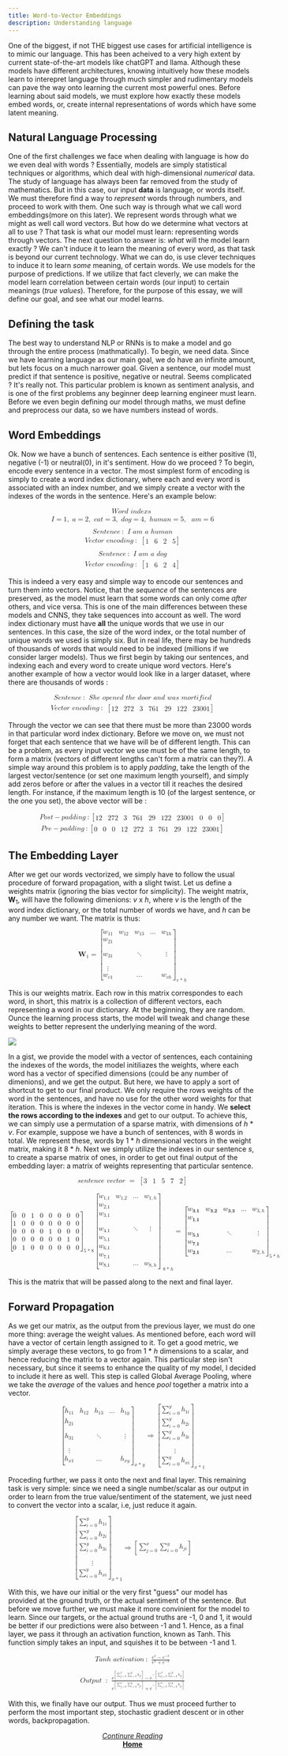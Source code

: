 ```yaml
---
title: Word-to-Vector Embeddings
description: Understanding language
---
```


One of the biggest, if not THE biggest use cases for artificial intelligence is to mimic our language. This has been acheived to a very high extent by current state-of-the-art models like chatGPT and llama. Although these models have different architectures, knowing intuitively how these models learn to interepret language through much simpler and rudimentary models can pave the way onto learning the current most powerful ones. Before learning about said models, we must explore how exactly these models embed words, or, create internal representations of words which have some latent meaning.

## Natural Language Processing

One of the first challenges we face when dealing with language is how do we even deal with words ? Essentially, models are simply statistical techniques or algorithms, which deal with high-dimensional *numerical* data. The study of language has always been far removed from the study of mathematics. But in this case, our input **data** is language, or words itself. We must therefore find a way to *represent* words through numbers, and proceed to work with them. One such way is through what we call word embeddings(more on this later). We represent words through what we might as well call word vectors. But how do we determine what vectors at all to use ? That task is what our model must learn: representing words through vectors. The next question to answer is: *what* will the model learn exactly ? We can't induce it to learn the meaning of every word, as that task is beyond our current technology. What we can do, is use clever techniques to induce it to learn *some* meaning, of certain words. We use models for the purpose of predictions. If we utilize that fact cleverly, we can make the model learn correlation between certain words (our input) to certain meanings (*true values*).
Therefore, for the purpose of this essay, we will define our goal, and see what our model learns.

## Defining the task

The best way to understand NLP or RNNs is to make a model and go through the entire process (mathmatically). To begin, we need data. Since we have learning language as our main goal, we do have an infinite amount, but lets focus on a much narrower goal. Given a sentence, our model must predict if that sentence is positive, negative or neutral. Seems complicated ? It's really not. This particular problem is known as sentiment analysis, and is one of the first problems any beginner deep learning engineer must learn. Before we even begin defining our model through maths, we must define and preprocess our data, so we have numbers instead of words.

## Word Embeddings

Ok. Now we have a bunch of sentences. Each sentence is either positive (1), negative (-1) or neutral(0), in it's sentiment. How do we proceed ? To begin, encode every sentence in a vector. The most simplest form of encoding is simply to create a word index dictionary, where each and every word is associated with an index number, and we simply create a vector with the indexes of the words in the sentence. Here's an example below: 

<math display="block" class="tml-display" style="display:block math;"><mtable columnalign="left"><mtr><mtd class="tml-left" style="padding:0.5ex 0em 0.5ex 0em;"><mrow><mi>W</mi><mi>o</mi><mi>r</mi><mi>d</mi><mtext> </mtext><mi>i</mi><mi>n</mi><mi>d</mi><mi>e</mi><mi>x</mi><mi>s</mi><mtext> </mtext></mrow></mtd></mtr><mtr><mtd class="tml-left" style="padding:0.5ex 0em 0.5ex 0em;"><mrow><mi>I</mi><mo>=</mo><mn>1</mn><mo separator="true">,</mo><mtext> </mtext><mi>a</mi><mo>=</mo><mn>2</mn><mo separator="true">,</mo><mtext> </mtext><mi>c</mi><mi>a</mi><mi>t</mi><mo>=</mo><mn>3</mn><mo separator="true">,</mo><mtext> </mtext><mi>d</mi><mi>o</mi><mi>g</mi><mo>=</mo><mn>4</mn><mo separator="true">,</mo><mtext> </mtext><mi>h</mi><mi>u</mi><mi>m</mi><mi>a</mi><mi>n</mi><mo>=</mo><mn>5</mn><mo separator="true">,</mo><mtext> </mtext><mtext> </mtext><mi>a</mi><mi>m</mi><mo>=</mo><mn>6</mn></mrow></mtd></mtr><mtr><mtd class="tml-left" style="padding:0.5ex 0em 0.5ex 0em;"><mrow></mrow></mtd></mtr><mtr><mtd class="tml-left" style="padding:0.5ex 0em 0.5ex 0em;"><mrow><mi>S</mi><mi>e</mi><mi>n</mi><mi>t</mi><mi>e</mi><mi>n</mi><mi>c</mi><mi>e</mi><mo lspace="0.2222em" rspace="0.2222em">:</mo><mtext> </mtext><mi>I</mi><mtext> </mtext><mi>a</mi><mi>m</mi><mtext> </mtext><mi>a</mi><mtext> </mtext><mi>h</mi><mi>u</mi><mi>m</mi><mi>a</mi><mi>n</mi></mrow></mtd></mtr><mtr><mtd class="tml-left" style="padding:0.5ex 0em 0.5ex 0em;"><mrow><mi>V</mi><mi>e</mi><mi>c</mi><mi>t</mi><mi>o</mi><mi>r</mi><mtext> </mtext><mi>e</mi><mi>n</mi><mi>c</mi><mi>o</mi><mi>d</mi><mi>i</mi><mi>n</mi><mi>g</mi><mo lspace="0.2222em" rspace="0.2222em">:</mo><mtext> </mtext><mrow><mo fence="true" form="prefix">[</mo><mtable columnalign="center center center center"><mtr><mtd style="padding-left:0em;"><mn>1</mn></mtd><mtd><mn>6</mn></mtd><mtd><mn>2</mn></mtd><mtd style="padding-right:0em;"><mn>5</mn></mtd></mtr></mtable><mo fence="true" form="postfix">]</mo></mrow></mrow></mtd></mtr><mtr><mtd class="tml-left" style="padding:0.5ex 0em 0.5ex 0em;"><mrow></mrow></mtd></mtr><mtr><mtd class="tml-left" style="padding:0.5ex 0em 0.5ex 0em;"><mrow><mi>S</mi><mi>e</mi><mi>n</mi><mi>t</mi><mi>e</mi><mi>n</mi><mi>c</mi><mi>e</mi><mo lspace="0.2222em" rspace="0.2222em">:</mo><mtext> </mtext><mi>I</mi><mtext> </mtext><mi>a</mi><mi>m</mi><mtext> </mtext><mi>a</mi><mtext> </mtext><mi>d</mi><mi>o</mi><mi>g</mi></mrow></mtd></mtr><mtr><mtd class="tml-left" style="padding:0.5ex 0em 0.5ex 0em;"><mrow><mi>V</mi><mi>e</mi><mi>c</mi><mi>t</mi><mi>o</mi><mi>r</mi><mtext> </mtext><mi>e</mi><mi>n</mi><mi>c</mi><mi>o</mi><mi>d</mi><mi>i</mi><mi>n</mi><mi>g</mi><mo lspace="0.2222em" rspace="0.2222em">:</mo><mtext> </mtext><mrow><mo fence="true" form="prefix">[</mo><mtable columnalign="center center center center"><mtr><mtd style="padding-left:0em;"><mn>1</mn></mtd><mtd><mn>6</mn></mtd><mtd><mn>2</mn></mtd><mtd style="padding-right:0em;"><mn>4</mn></mtd></mtr></mtable><mo fence="true" form="postfix">]</mo></mrow></mrow></mtd></mtr></mtable></math>

This is indeed a very easy and simple way to encode our sentences and turn them into vectors. Notice, that the *sequence* of the sentences are preserved, as the model must learn that some words can only come *after* others, and vice versa. This is one of the main differences between these models and CNNS, they take sequences into account as well. The word index dictionary must have **all** the unique words that we use in our sentences. In this case, the size of the word index, or the total number of unique words we used is simply six. But in real life, there may be hundreds of thousands of words that would need to be indexed (millions if we consider larger models). Thus we first begin by taking our sentences, and indexing each and every word to create unique word vectors. Here's another example of how a vector would look like in a larger dataset, where there are thousands of words :
 
<math display="block" class="tml-display" style="display:block math;"><mtable columnalign="left"><mtr><mtd class="tml-left" style="padding:0.5ex 0em 0.5ex 0em;"><mrow><mi>S</mi><mi>e</mi><mi>n</mi><mi>t</mi><mi>e</mi><mi>n</mi><mi>c</mi><mi>e</mi><mo lspace="0.2222em" rspace="0.2222em">:</mo><mtext> </mtext><mi>S</mi><mi>h</mi><mi>e</mi><mtext> </mtext><mi>o</mi><mi>p</mi><mi>e</mi><mi>n</mi><mi>e</mi><mi>d</mi><mtext> </mtext><mi>t</mi><mi>h</mi><mi>e</mi><mtext> </mtext><mi>d</mi><mi>o</mi><mi>o</mi><mi>r</mi><mtext> </mtext><mi>a</mi><mi>n</mi><mi>d</mi><mtext> </mtext><mi>w</mi><mi>a</mi><mi>s</mi><mtext> </mtext><mi>m</mi><mi>o</mi><mi>r</mi><mi>t</mi><mi>i</mi><mi>f</mi><mi>i</mi><mi>e</mi><mi>d</mi></mrow></mtd></mtr><mtr><mtd class="tml-left" style="padding:0.5ex 0em 0.5ex 0em;"><mrow><mi>V</mi><mi>e</mi><mi>c</mi><mi>t</mi><mi>o</mi><mi>r</mi><mtext> </mtext><mi>e</mi><mi>n</mi><mi>c</mi><mi>o</mi><mi>d</mi><mi>i</mi><mi>n</mi><mi>g</mi><mo lspace="0.2222em" rspace="0.2222em">:</mo><mtext> </mtext><mrow><mo fence="true" form="prefix">[</mo><mtable columnalign="center center center center center center center"><mtr><mtd style="padding-left:0em;"><mn>12</mn></mtd><mtd><mn>272</mn></mtd><mtd><mn>3</mn></mtd><mtd><mn>761</mn></mtd><mtd><mn>29</mn></mtd><mtd><mn>122</mn></mtd><mtd style="padding-right:0em;"><mn>23001</mn></mtd></mtr></mtable><mo fence="true" form="postfix">]</mo></mrow></mrow></mtd></mtr></mtable></math>

Through the vector we can see that there must be more than 23000 words in that particular word index dictionary. Before we move on, we must not forget that each sentence that we have will be of different length. This can be a problem, as every input vector we use must be of the same length, to form a matrix (vectors of different lengths can't form a matrix can they?). A simple way around this problem is to apply *padding*, take the length of the largest vector/sentence (or set one maximum length yourself), and simply add zeros before or after the values in a vector till it reaches the desired length. For instance, if the maximum length is 10 (of the largest sentence, or the one you set), the above vector will be :

<math display="block" class="tml-display" style="display:block math;"><mtable columnalign="left"><mtr><mtd class="tml-left" style="padding:0.5ex 0em 0.5ex 0em;"><mrow><mi>P</mi><mi>o</mi><mi>s</mi><mi>t</mi><mo>−</mo><mi>p</mi><mi>a</mi><mi>d</mi><mi>d</mi><mi>i</mi><mi>n</mi><mi>g</mi><mo lspace="0.2222em" rspace="0.2222em">:</mo><mrow><mo fence="true" form="prefix">[</mo><mtable columnalign="center center center center center center center center center center"><mtr><mtd style="padding-left:0em;"><mn>12</mn></mtd><mtd><mn>272</mn></mtd><mtd><mn>3</mn></mtd><mtd><mn>761</mn></mtd><mtd><mn>29</mn></mtd><mtd><mn>122</mn></mtd><mtd><mn>23001</mn></mtd><mtd><mn>0</mn></mtd><mtd><mn>0</mn></mtd><mtd style="padding-right:0em;"><mn>0</mn></mtd></mtr></mtable><mo fence="true" form="postfix">]</mo></mrow></mrow></mtd></mtr><mtr><mtd class="tml-left" style="padding:0.5ex 0em 0.5ex 0em;"><mrow><mi>P</mi><mi>r</mi><mi>e</mi><mo>−</mo><mi>p</mi><mi>a</mi><mi>d</mi><mi>d</mi><mi>i</mi><mi>n</mi><mi>g</mi><mo lspace="0.2222em" rspace="0.2222em">:</mo><mrow><mo fence="true" form="prefix">[</mo><mtable columnalign="center center center center center center center center center center"><mtr><mtd style="padding-left:0em;"><mn>0</mn></mtd><mtd><mn>0</mn></mtd><mtd><mn>0</mn></mtd><mtd><mn>12</mn></mtd><mtd><mn>272</mn></mtd><mtd><mn>3</mn></mtd><mtd><mn>761</mn></mtd><mtd><mn>29</mn></mtd><mtd><mn>122</mn></mtd><mtd style="padding-right:0em;"><mn>23001</mn></mtd></mtr></mtable><mo fence="true" form="postfix">]</mo></mrow></mrow></mtd></mtr></mtable></math>

## The Embedding Layer

After we get our words vectorized, we simply have to follow the usual procedure of forward propagation, with a slight twist. Let us define a weights matrix (ignoring the bias vector for simplicity). The weight matrix, **W**<sub>1</sub>, will have the following dimenions: *v* x *h*, where *v* is the length of the word index dictionary, or the total number of words we have, and *h* can be any number we want. The matrix is thus: 

<math display="block" class="tml-display" style="display:block math;"><mrow><msub><mi>𝐖</mi><mn>1</mn></msub><mo>=</mo><msub><mrow><mo fence="true" form="prefix">[</mo><mtable columnalign="center center center center center"><mtr><mtd style="padding-left:0em;"><msub><mi>w</mi><mn>11</mn></msub></mtd><mtd><msub><mi>w</mi><mn>12</mn></msub></mtd><mtd><msub><mi>w</mi><mn>13</mn></msub></mtd><mtd><mo lspace="0em" rspace="0em">…</mo></mtd><mtd style="padding-right:0em;"><msub><mi>w</mi><mrow><mn>1</mn><mi>h</mi></mrow></msub></mtd></mtr><mtr><mtd style="padding-left:0em;"><msub><mi>w</mi><mn>21</mn></msub></mtd><mtd><mrow></mrow></mtd><mtd><mrow></mrow></mtd><mtd><mrow></mrow></mtd><mtd style="padding-right:0em;"><mrow></mrow></mtd></mtr><mtr><mtd style="padding-left:0em;"><msub><mi>w</mi><mn>31</mn></msub></mtd><mtd><mrow></mrow></mtd><mtd><mo lspace="0em" rspace="0em">⋱</mo></mtd><mtd><mrow></mrow></mtd><mtd style="padding-right:0em;"><mrow><mi>⋮</mi><mspace width="0pt" height="14.944pt"></mspace></mrow></mtd></mtr><mtr><mtd style="padding-left:0em;"><mrow><mi>⋮</mi><mspace width="0pt" height="14.944pt"></mspace></mrow></mtd><mtd><mrow></mrow></mtd><mtd><mrow></mrow></mtd><mtd><mrow></mrow></mtd><mtd style="padding-right:0em;"><mrow></mrow></mtd></mtr><mtr><mtd style="padding-left:0em;"><msub><mi>w</mi><mrow><mi>v</mi><mn>1</mn></mrow></msub></mtd><mtd><mrow></mrow></mtd><mtd><mo lspace="0em" rspace="0em">…</mo></mtd><mtd><mrow></mrow></mtd><mtd style="padding-right:0em;"><msub><mi>w</mi><mrow><mi>v</mi><mi>h</mi></mrow></msub></mtd></mtr></mtable><mo fence="true" form="postfix">]</mo></mrow><mrow><mi>v</mi><mo>* </mo><mi>h</mi></mrow></msub></mrow></math>

This is our weights matrix. Each row in this matrix correspondes to each word, in short, this matrix is a collection of different vectors, each representing a word in our dictionary. At the beginning, they are random. Ounce the learning process starts, the model will tweak and change these weights to better represent the underlying meaning of the word. 

<img src='/media/wordweights.png'>

In a gist, we provide the model with a vector of sentences, each containing the indexes of the words, the model initiliazes the weights, where each word has a vector of specified dimensions (could be any number of dimenions), and we get the output. But here, we have to apply a sort of shortcut to get to our final product. We only require the rows weights of the word in the sentences, and have no use for the other word weights for that iteration. This is where the indexes in the vector come in handy. We **select the rows according to the indexes** and get to our output.
To achieve this, we can simply use a permutation of a sparse matrix, with dimensions of *h* * *v*. For example, suppose we have a bunch of sentences, with 8 words in total. We represent these, words by 1 * *h* dimensional vectors in the weight matrix, making it 8 * *h*. Next we simply utilize the indexes in our sentence *s*, to create a sparse matrix of ones, in order to get out final output of the embedding layer: a matrix of weights representing that particular sentence.

<math display="block" class="tml-display" style="display:block math;"><mrow><mi>s</mi><mi>e</mi><mi>n</mi><mi>t</mi><mi>e</mi><mi>n</mi><mi>c</mi><mi>e</mi><mtext> </mtext><mi>v</mi><mi>e</mi><mi>c</mi><mi>t</mi><mi>o</mi><mi>r</mi><mtext> </mtext><mo>=</mo><mtext> </mtext><mrow><mo fence="true" form="prefix">[</mo><mtable columnalign="center center center center center"><mtr><mtd style="padding-left:0em;"><mn>3</mn></mtd><mtd><mn>1</mn></mtd><mtd><mn>5</mn></mtd><mtd><mn>7</mn></mtd><mtd style="padding-right:0em;"><mn>2</mn></mtd></mtr></mtable><mo fence="true" form="postfix">]</mo></mrow></mrow></math><br>
<math display="block" class="tml-display" style="display:block math;"><mrow><msub><mrow><mo fence="true" form="prefix">[</mo><mtable columnalign="center center center center center center center center"><mtr><mtd style="padding-left:0em;"><mn>0</mn></mtd><mtd><mn>0</mn></mtd><mtd><mn>1</mn></mtd><mtd><mn>0</mn></mtd><mtd><mn>0</mn></mtd><mtd><mn>0</mn></mtd><mtd><mn>0</mn></mtd><mtd style="padding-right:0em;"><mn>0</mn></mtd></mtr><mtr><mtd style="padding-left:0em;"><mn>1</mn></mtd><mtd><mn>0</mn></mtd><mtd><mn>0</mn></mtd><mtd><mn>0</mn></mtd><mtd><mn>0</mn></mtd><mtd><mn>0</mn></mtd><mtd><mn>0</mn></mtd><mtd style="padding-right:0em;"><mn>0</mn></mtd></mtr><mtr><mtd style="padding-left:0em;"><mn>0</mn></mtd><mtd><mn>0</mn></mtd><mtd><mn>0</mn></mtd><mtd><mn>0</mn></mtd><mtd><mn>1</mn></mtd><mtd><mn>0</mn></mtd><mtd><mn>0</mn></mtd><mtd style="padding-right:0em;"><mn>0</mn></mtd></mtr><mtr><mtd style="padding-left:0em;"><mn>0</mn></mtd><mtd><mn>0</mn></mtd><mtd><mn>0</mn></mtd><mtd><mn>0</mn></mtd><mtd><mn>0</mn></mtd><mtd><mn>0</mn></mtd><mtd><mn>1</mn></mtd><mtd style="padding-right:0em;"><mn>0</mn></mtd></mtr><mtr><mtd style="padding-left:0em;"><mn>0</mn></mtd><mtd><mn>1</mn></mtd><mtd><mn>0</mn></mtd><mtd><mn>0</mn></mtd><mtd><mn>0</mn></mtd><mtd><mn>0</mn></mtd><mtd><mn>0</mn></mtd><mtd style="padding-right:0em;"><mn>0</mn></mtd></mtr></mtable><mo fence="true" form="postfix">]</mo></mrow><mrow><mn>5</mn><mo>* </mo><mn>8</mn></mrow></msub><msub><mrow><mo fence="true" form="prefix">[</mo><mtable columnalign="center center center center"><mtr><mtd style="padding-left:0em;"><msub><mi>w</mi><mn>1,1</mn></msub></mtd><mtd><msub><mi>w</mi><mn>1,2</mn></msub></mtd><mtd><mo lspace="0em" rspace="0em">…</mo></mtd><mtd style="padding-right:0em;"><msub><mi>w</mi><mrow><mn>1</mn><mo separator="true">,</mo><mi>h</mi></mrow></msub></mtd></mtr><mtr><mtd style="padding-left:0em;"><msub><mi>w</mi><mn>2,1</mn></msub></mtd><mtd><mrow></mrow></mtd><mtd><mrow></mrow></mtd><mtd style="padding-right:0em;"><mrow></mrow></mtd></mtr><mtr><mtd style="padding-left:0em;"><msub><mi>w</mi><mn>3,1</mn></msub></mtd><mtd><mrow></mrow></mtd><mtd><mrow></mrow></mtd><mtd style="padding-right:0em;"><mrow></mrow></mtd></mtr><mtr><mtd style="padding-left:0em;"><msub><mi>w</mi><mn>4,1</mn></msub></mtd><mtd><mrow></mrow></mtd><mtd><mo lspace="0em" rspace="0em">⋱</mo></mtd><mtd style="padding-right:0em;"><mrow><mi>⋮</mi><mspace width="0pt" height="14.944pt"></mspace></mrow></mtd></mtr><mtr><mtd style="padding-left:0em;"><msub><mi>w</mi><mn>5,1</mn></msub></mtd><mtd><mrow></mrow></mtd><mtd><mrow></mrow></mtd><mtd style="padding-right:0em;"><mrow></mrow></mtd></mtr><mtr><mtd style="padding-left:0em;"><msub><mi>w</mi><mn>6,1</mn></msub></mtd><mtd><mrow></mrow></mtd><mtd><mrow></mrow></mtd><mtd style="padding-right:0em;"><mrow></mrow></mtd></mtr><mtr><mtd style="padding-left:0em;"><msub><mi>w</mi><mn>7,1</mn></msub></mtd><mtd><mrow></mrow></mtd><mtd><mrow></mrow></mtd><mtd style="padding-right:0em;"><mrow></mrow></mtd></mtr><mtr><mtd style="padding-left:0em;"><msub><mi>w</mi><mn>8,1</mn></msub></mtd><mtd><mrow></mrow></mtd><mtd><mo lspace="0em" rspace="0em">…</mo></mtd><mtd style="padding-right:0em;"><msub><mi>w</mi><mrow><mn>8</mn><mo separator="true">,</mo><mi>h</mi></mrow></msub></mtd></mtr></mtable><mo fence="true" form="postfix">]</mo></mrow><mrow><mtext> </mtext><mn>8</mn><mo>* </mo><mi>h</mi></mrow></msub><mo>=</mo><msub><mrow><mo fence="true" form="prefix">[</mo><mtable columnalign="center center center center center"><mtr><mtd style="padding-left:0em;"><msub><mi>w</mi><mn>𝟑,𝟏</mn></msub></mtd><mtd><msub><mi>w</mi><mn>𝟑,𝟐</mn></msub></mtd><mtd><msub><mi>w</mi><mn>𝟑,𝟑</mn></msub></mtd><mtd><mo lspace="0em" rspace="0em">…</mo></mtd><mtd style="padding-right:0em;"><msub><mi>w</mi><mrow><mn>3</mn><mo separator="true">,</mo><mi>h</mi></mrow></msub></mtd></mtr><mtr><mtd style="padding-left:0em;"><mrow><mi>w</mi><msub><mrow></mrow><mn>𝟏,𝟏</mn></msub></mrow></mtd><mtd><mrow></mrow></mtd><mtd><mrow></mrow></mtd><mtd><mrow></mrow></mtd><mtd style="padding-right:0em;"><mrow></mrow></mtd></mtr><mtr><mtd style="padding-left:0em;"><msub><mi>w</mi><mn>𝟓,𝟏</mn></msub></mtd><mtd><mrow></mrow></mtd><mtd><mo lspace="0em" rspace="0em">⋱</mo></mtd><mtd><mrow></mrow></mtd><mtd style="padding-right:0em;"><mrow><mi>⋮</mi><mspace width="0pt" height="14.944pt"></mspace></mrow></mtd></mtr><mtr><mtd style="padding-left:0em;"><mrow><mi>w</mi><msub><mrow></mrow><mn>𝟕,𝟏</mn></msub></mrow></mtd><mtd><mrow></mrow></mtd><mtd><mrow></mrow></mtd><mtd><mrow></mrow></mtd><mtd style="padding-right:0em;"><mrow></mrow></mtd></mtr><mtr><mtd style="padding-left:0em;"><msub><mi>w</mi><mn>𝟐,𝟏</mn></msub></mtd><mtd><mrow></mrow></mtd><mtd><mo lspace="0em" rspace="0em">…</mo></mtd><mtd><mrow></mrow></mtd><mtd style="padding-right:0em;"><msub><mi>w</mi><mrow><mn>2</mn><mo separator="true">,</mo><mi>h</mi></mrow></msub></mtd></mtr></mtable><mo fence="true" form="postfix">]</mo></mrow><mrow><mn>5</mn><mo>* </mo><mi>h</mi></mrow></msub></mrow></math>

This is the matrix that will be passed along to the next and final layer.

## Forward Propagation

As we get our matrix, as the output from the previous layer, we must do one more thing: average the weight values. As mentioned before, each word will have a vector of certain length assigned to it. To get a good metric, we simply average these vectors, to go from 1 * *h* dimensions to a scalar, and hence reducing the matrix to a vector again. This particular step isn't necessary, but since it seems to enhance the quality of my model, I decided to include it here as well. This step is called Global Average Pooling, where we take the *average* of the values and hence *pool* together a matrix into a vector.

<math display="block" class="tml-display" style="display:block math;"><mrow><msub><mrow><mo fence="true" form="prefix">[</mo><mtable columnalign="center center center center center"><mtr><mtd style="padding-left:0em;"><msub><mi>h</mi><mn>11</mn></msub></mtd><mtd><msub><mi>h</mi><mn>12</mn></msub></mtd><mtd><msub><mi>h</mi><mn>13</mn></msub></mtd><mtd><mo lspace="0em" rspace="0em">…</mo></mtd><mtd style="padding-right:0em;"><msub><mi>h</mi><mrow><mn>1</mn><mi>y</mi></mrow></msub></mtd></mtr><mtr><mtd style="padding-left:0em;"><msub><mi>h</mi><mn>21</mn></msub></mtd><mtd><mrow></mrow></mtd><mtd><mrow></mrow></mtd><mtd><mrow></mrow></mtd><mtd style="padding-right:0em;"><mrow></mrow></mtd></mtr><mtr><mtd style="padding-left:0em;"><msub><mi>h</mi><mn>31</mn></msub></mtd><mtd><mrow></mrow></mtd><mtd><mo lspace="0em" rspace="0em">⋱</mo></mtd><mtd><mrow></mrow></mtd><mtd style="padding-right:0em;"><mrow><mi>⋮</mi><mspace width="0pt" height="14.944pt"></mspace></mrow></mtd></mtr><mtr><mtd style="padding-left:0em;"><mrow><mi>⋮</mi><mspace width="0pt" height="14.944pt"></mspace></mrow></mtd><mtd><mrow></mrow></mtd><mtd><mrow></mrow></mtd><mtd><mrow></mrow></mtd><mtd style="padding-right:0em;"><mrow></mrow></mtd></mtr><mtr><mtd style="padding-left:0em;"><msub><mi>h</mi><mrow><mi>x</mi><mn>1</mn></mrow></msub></mtd><mtd><mrow></mrow></mtd><mtd><mo lspace="0em" rspace="0em">…</mo></mtd><mtd><mrow></mrow></mtd><mtd style="padding-right:0em;"><msub><mi>h</mi><mrow><mi>x</mi><mi>y</mi></mrow></msub></mtd></mtr></mtable><mo fence="true" form="postfix">]</mo></mrow><mrow><mi>x</mi><mo>* </mo><mi>y</mi></mrow></msub><mo stretchy="false">⇒</mo><msub><mrow><mo fence="true" form="prefix">[</mo><mtable columnalign="center"><mtr><mtd style="padding-left:0em;padding-right:0em;"><mrow><msubsup><mo movablelimits="false">∑</mo><mrow><mi>i</mi><mo>=</mo><mn>0</mn></mrow><mi>y</mi></msubsup><msub><mi>h</mi><mrow><mn>1</mn><mi>i</mi></mrow></msub></mrow></mtd></mtr><mtr><mtd style="padding-left:0em;padding-right:0em;"><mrow><msubsup><mo movablelimits="false">∑</mo><mrow><mi>i</mi><mo>=</mo><mn>0</mn></mrow><mi>y</mi></msubsup><msub><mi>h</mi><mrow><mn>2</mn><mi>i</mi></mrow></msub></mrow></mtd></mtr><mtr><mtd style="padding-left:0em;padding-right:0em;"><mrow><msubsup><mo movablelimits="false">∑</mo><mrow><mi>i</mi><mo>=</mo><mn>0</mn></mrow><mi>y</mi></msubsup><msub><mi>h</mi><mrow><mn>3</mn><mi>i</mi></mrow></msub></mrow></mtd></mtr><mtr><mtd style="padding-left:0em;padding-right:0em;"><mrow><mi>⋮</mi><mspace width="0pt" height="14.944pt"></mspace></mrow></mtd></mtr><mtr><mtd style="padding-left:0em;padding-right:0em;"><mrow><msubsup><mo movablelimits="false">∑</mo><mrow><mi>i</mi><mo>=</mo><mn>0</mn></mrow><mi>y</mi></msubsup><msub><mi>h</mi><mrow><mi>x</mi><mi>i</mi></mrow></msub></mrow></mtd></mtr></mtable><mo fence="true" form="postfix">]</mo></mrow><mrow><mi>x</mi><mo>* </mo><mn>1</mn></mrow></msub></mrow></math>

Proceding further, we pass it onto the next and final layer. This remaining task is very simple: since we need a single number/scalar as our output in order to learn from the true value/sentiment of the statement, we just need to convert the vector into a scalar, i.e, just reduce it again. 

<math display="block" class="tml-display" style="display:block math;"><mrow><msub><mrow><mo fence="true" form="prefix">[</mo><mtable columnalign="center"><mtr><mtd style="padding-left:0em;padding-right:0em;"><mrow><msubsup><mo movablelimits="false">∑</mo><mrow><mi>i</mi><mo>=</mo><mn>0</mn></mrow><mi>y</mi></msubsup><msub><mi>h</mi><mrow><mn>1</mn><mi>i</mi></mrow></msub></mrow></mtd></mtr><mtr><mtd style="padding-left:0em;padding-right:0em;"><mrow><msubsup><mo movablelimits="false">∑</mo><mrow><mi>i</mi><mo>=</mo><mn>0</mn></mrow><mi>y</mi></msubsup><msub><mi>h</mi><mrow><mn>2</mn><mi>i</mi></mrow></msub></mrow></mtd></mtr><mtr><mtd style="padding-left:0em;padding-right:0em;"><mrow><msubsup><mo movablelimits="false">∑</mo><mrow><mi>i</mi><mo>=</mo><mn>0</mn></mrow><mi>y</mi></msubsup><msub><mi>h</mi><mrow><mn>3</mn><mi>i</mi></mrow></msub></mrow></mtd></mtr><mtr><mtd style="padding-left:0em;padding-right:0em;"><mrow><mi>⋮</mi><mspace width="0pt" height="14.944pt"></mspace></mrow></mtd></mtr><mtr><mtd style="padding-left:0em;padding-right:0em;"><mrow><msubsup><mo movablelimits="false">∑</mo><mrow><mi>i</mi><mo>=</mo><mn>0</mn></mrow><mi>y</mi></msubsup><msub><mi>h</mi><mrow><mi>x</mi><mi>i</mi></mrow></msub></mrow></mtd></mtr></mtable><mo fence="true" form="postfix">]</mo></mrow><mrow><mi>x</mi><mo>* </mo><mn>1</mn></mrow></msub><mo stretchy="false">⇒</mo><mrow><mo fence="true" form="prefix">[</mo><mtable columnalign="center"><mtr><mtd style="padding-left:0em;padding-right:0em;"><mrow><msubsup><mo movablelimits="false">∑</mo><mrow><mi>j</mi><mo>=</mo><mn>0</mn></mrow><mi>x</mi></msubsup><msubsup><mo movablelimits="false">∑</mo><mrow><mi>i</mi><mo>=</mo><mn>0</mn></mrow><mi>y</mi></msubsup><msub><mi>h</mi><mrow><mi>j</mi><mi>i</mi></mrow></msub></mrow></mtd></mtr></mtable><mo fence="true" form="postfix">]</mo></mrow></mrow></math>

With this, we have our initial or the very first "guess" our model has provided at the ground truth, or the actual sentiment of the sentence. But before we move further, we must make it more convinient for the model to learn. Since our targets, or the actual ground truths are -1, 0 and 1, it would be better if our predictions were also between -1 and 1. Hence, as a final layer, we pass it through an activation function, known as Tanh. This function simply takes an input, and squishes it to be between -1 and 1.

<math display="block" class="tml-display" style="display:block math;"><mtable columnalign="left"><mtr><mtd class="tml-left" style="padding:0.5ex 0em 0.5ex 0em;"><mrow><mi>T</mi><mi>a</mi><mi>n</mi><mi>h</mi><mtext> </mtext><mi>a</mi><mi>c</mi><mi>t</mi><mi>i</mi><mi>v</mi><mi>a</mi><mi>t</mi><mi>i</mi><mi>o</mi><mi>n</mi><mo lspace="0.2222em" rspace="0.2222em">:</mo><mtext> </mtext><mfrac><mrow><msup><mi>e</mi><mi>x</mi></msup><mo>−</mo><msup><mi>e</mi><mrow><mo>−</mo><mi>x</mi></mrow></msup></mrow><mrow><msup><mi>e</mi><mi>x</mi></msup><mo>+</mo><msup><mi>e</mi><mrow><mo>−</mo><mi>x</mi></mrow></msup></mrow></mfrac></mrow></mtd></mtr><mtr><mtd class="tml-left" style="padding:0.5ex 0em 0.5ex 0em;"><mrow></mrow></mtd></mtr><mtr><mtd class="tml-left" style="padding:0.5ex 0em 0.5ex 0em;"><mrow><mi>O</mi><mi>u</mi><mi>t</mi><mi>p</mi><mi>u</mi><mi>t</mi><mtext> </mtext><mo lspace="0.2222em" rspace="0.2222em">:</mo><mtext> </mtext><mfrac><mrow><msup><mi>e</mi><mrow><mo fence="true" form="prefix">[</mo><mtable columnalign="center"><mtr><mtd style="padding-left:0em;padding-right:0em;"><mrow><msubsup><mo movablelimits="false">∑</mo><mrow><mi>j</mi><mo>=</mo><mn>0</mn></mrow><mi>x</mi></msubsup><msubsup><mo movablelimits="false">∑</mo><mrow><mi>i</mi><mo>=</mo><mn>0</mn></mrow><mi>y</mi></msubsup><msub><mi>h</mi><mrow><mi>j</mi><mi>i</mi></mrow></msub></mrow></mtd></mtr></mtable><mo fence="true" form="postfix">]</mo></mrow></msup><mo>−</mo><msup><mi>e</mi><mrow><mo>−</mo><mrow><mo fence="true" form="prefix">[</mo><mtable columnalign="center"><mtr><mtd style="padding-left:0em;padding-right:0em;"><mrow><msubsup><mo movablelimits="false">∑</mo><mrow><mi>j</mi><mo>=</mo><mn>0</mn></mrow><mi>x</mi></msubsup><msubsup><mo movablelimits="false">∑</mo><mrow><mi>i</mi><mo>=</mo><mn>0</mn></mrow><mi>y</mi></msubsup><msub><mi>h</mi><mrow><mi>j</mi><mi>i</mi></mrow></msub></mrow></mtd></mtr></mtable><mo fence="true" form="postfix">]</mo></mrow></mrow></msup></mrow><mrow><msup><mi>e</mi><mrow><mo fence="true" form="prefix">[</mo><mtable columnalign="center"><mtr><mtd style="padding-left:0em;padding-right:0em;"><mrow><msubsup><mo movablelimits="false">∑</mo><mrow><mi>j</mi><mo>=</mo><mn>0</mn></mrow><mi>x</mi></msubsup><msubsup><mo movablelimits="false">∑</mo><mrow><mi>i</mi><mo>=</mo><mn>0</mn></mrow><mi>y</mi></msubsup><msub><mi>h</mi><mrow><mi>j</mi><mi>i</mi></mrow></msub></mrow></mtd></mtr></mtable><mo fence="true" form="postfix">]</mo></mrow></msup><mo>+</mo><msup><mi>e</mi><mrow><mo>−</mo><mrow><mo fence="true" form="prefix">[</mo><mtable columnalign="center"><mtr><mtd style="padding-left:0em;padding-right:0em;"><mrow><msubsup><mo movablelimits="false">∑</mo><mrow><mi>j</mi><mo>=</mo><mn>0</mn></mrow><mi>x</mi></msubsup><msubsup><mo movablelimits="false">∑</mo><mrow><mi>i</mi><mo>=</mo><mn>0</mn></mrow><mi>y</mi></msubsup><msub><mi>h</mi><mrow><mi>j</mi><mi>i</mi></mrow></msub></mrow></mtd></mtr></mtable><mo fence="true" form="postfix">]</mo></mrow></mrow></msup></mrow></mfrac></mrow></mtd></mtr></mtable></math>

With this, we finally have our output. Thus we must proceed further to perform the most important step, stochastic gradient descent or in other words, backpropagation.

<p style="text-align: center;">
<i><a href="/blog/rnn2/">Continure Reading</a></i>
<br>
<strong><a href='/'>Home</a></strong>
</p>
